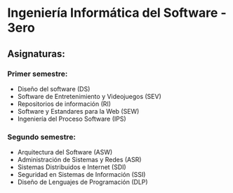 # Ingeniería Informática del Software - 3ero
## Asignaturas:
### Primer semestre:
* Diseño del software (DS)
* Software de Entretenimiento y Videojuegos (SEV)
* Repositorios de información (RI)
* Software y Estandares para la Web (SEW)
* Ingeniería del Proceso Software (IPS)

### Segundo semestre:
* Arquitectura del Software (ASW)
* Administración de Sistemas y Redes (ASR)
* Sistemas Distribuidos e Internet (SDI)
* Seguridad en Sistemas de Información (SSI)
* Diseño de Lenguajes de Programación (DLP)
